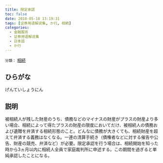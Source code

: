 ```yaml
---
title: 限定承認
toc: false
date: 2018-05-18 13:19:31
tags: [证券用语解说集, か行, 相続]
categories:
  - 金融服务
  - 证券用语解说集
  - 日本語
  - か行
---
```


`分類：` [相続](/tags/相続/)

## ひらがな

げんていしょうにん

## 説明

被相続人が残した財産のうち、債務などのマイナスの財産がプラスの財産より多い場合、相続によって得たプラスの財産の限度においてだけ、被相続人の債務および遺贈を弁済する相続形態のこと。どんなに債務が大きくても、相続財産を超えて弁済する義務はなくなる。一連の清算手続き（債権者などに対する催告や公告、財産の競売、弁済など）が必要。限定承認を行う場合は、相続開始を知った時から3ヵ月以内に相続人全員で家庭裁判所に申述する。この期間を過ぎると単純承認したことになる。
